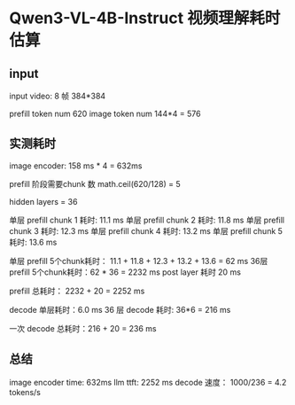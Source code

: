 # Qwen3-VL-4B-Instruct 视频理解耗时估算  

## input 
input video: 8 帧 384*384 

prefill token num 620
image token num 144*4 = 576

## 实测耗时  
image encoder: 
158 ms * 4 = 632ms 

prefill 阶段需要chunk 数 math.ceil(620/128) = 5

hidden layers = 36 

单层 prefill chunk 1 耗时: 11.1 ms 
单层 prefill chunk 2 耗时: 11.8 ms 
单层 prefill chunk 3 耗时: 12.3 ms 
单层 prefill chunk 4 耗时: 13.2 ms 
单层 prefill chunk 5 耗时: 13.6 ms 


单层 prefill 5个chunk耗时： 11.1 + 11.8 + 12.3 + 13.2 + 13.6 = 62 ms
36层 prefill 5个chunk耗时：62 * 36 = 2232 ms 
post layer 耗时 20 ms 

prefill 总耗时： 2232 + 20 = 2252 ms

decode 单层耗时：6.0 ms
36 层 decode 耗时: 36*6 = 216 ms

一次 decode 总耗时：216 + 20 = 236 ms 

## 总结  
image encoder time: 632ms 
llm ttft: 2252 ms 
decode 速度： 1000/236 = 4.2 tokens/s

